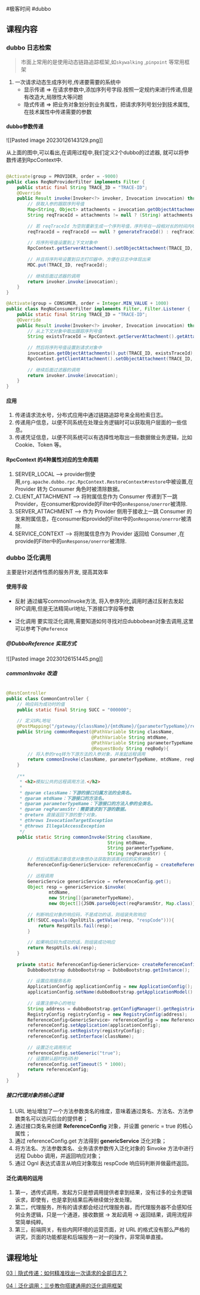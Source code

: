 #极客时间 #dubbo 

##  课程内容

### dubbo 日志检索

> 市面上常用的是使用动态链路追踪框架,如`skywalking` ,`pinpoint` 等常用框架

1. 一次请求动态生成序列号,传递要需要的系统中
	- 显示传递  => 在请求参数中,添加序列号字段.按照一定规约来进行传递,但是有改造大,局限性大等问题
	- 隐式传递  => 把业务对象划分到业务属性，把请求序列号划分到技术属性,在技术属性中传递需要的参数

#### dubbo参数传递

![[Pasted image 20230126143129.png]]

从上面的图中,可以看出,在调用过程中,我们定义2个dubbo的过滤器, 就可以将参数传递到RpcContext中.

```java

@Activate(group = PROVIDER, order = -9000)
public class ReqNoProviderFilter implements Filter {
    public static final String TRACE_ID = "TRACE-ID";
    @Override
    public Result invoke(Invoker<?> invoker, Invocation invocation) throws RpcException {
        // 获取入参的跟踪序列号值
        Map<String, Object> attachments = invocation.getObjectAttachments();
        String reqTraceId = attachments != null ? (String) attachments.get(TRACE_ID) : null;
        
        // 若 reqTraceId 为空则重新生成一个序列号值，序列号在一段相对长的时间内唯一足够了
        reqTraceId = reqTraceId == null ? generateTraceId() : reqTraceId;
        
        // 将序列号值设置到上下文对象中
        RpcContext.getServerAttachment().setObjectAttachment(TRACE_ID, reqTraceId);
        
        // 并且将序列号设置到日志打印器中，方便在日志中体现出来
        MDC.put(TRACE_ID, reqTraceId);
        
        // 继续后面过滤器的调用
        return invoker.invoke(invocation);
    }
}

@Activate(group = CONSUMER, order = Integer.MIN_VALUE + 1000)
public class ReqNoConsumerFilter implements Filter, Filter.Listener {
    public static final String TRACE_ID = "TRACE-ID";
    @Override
    public Result invoke(Invoker<?> invoker, Invocation invocation) throws RpcException {
        // 从上下文对象中取出跟踪序列号值
        String existsTraceId = RpcContext.getServerAttachment().getAttachment(TRACE_ID);
        
        // 然后将序列号值设置到请求对象中
        invocation.getObjectAttachments().put(TRACE_ID, existsTraceId);
        RpcContext.getClientAttachment().setObjectAttachment(TRACE_ID, existsTraceId);
        
        // 继续后面过滤器的调用
        return invoker.invoke(invocation);
    }
}
```

#### 应用

1. 传递请求流水号，分布式应用中通过链路追踪号来全局检索日志。
2. 传递用户信息，以便不同系统在处理业务逻辑时可以获取用户层面的一些信息。
3. 传递凭证信息，以便不同系统可以有选择性地取出一些数据做业务逻辑，比如 Cookie、Token 等。

#### RpcContext 的4种属性对应的生命周期

1. SERVER_LOCAL --> provider侧使用,`org.apache.dubbo.rpc.RpcContext.RestoreContext#restore`中被设置,在 Provider 转为 Consumer 角色时被清除数据。
2. CLIENT_ATTACHMENT --> 将附属信息作为 Consumer 传递到下一跳 Provider，在consumer和provide的Filter中的`onResponse/onerror`被清除.
3. SERVER_ATTACHMENT --> 作为 Provider 侧用于接收上一跳 Consumer 的发来附属信息，在consumer和provide的Filter中的`onResponse/onerror`被清除.
4. SERVICE_CONTEXT --> 将附属信息作为 Provider 返回给 Consumer ,在provide的Filter中的`onResponse/onerror`被清除.

### dubbo 泛化调用

主要是针对透传性质的服务开发, 提高其效率

#### 使用手段

- 反射
	通过编写commonInvoke方法, 将入参序列化,调用时通过反射去发起RPC调用,但是无法精简url地址,下游接口字段等参数

- 泛化调用
要实现泛化调用,需要知道如何寻找对应dubbobean对象去调用,这里可以参考下`@Reference`

##### @DubboReference  实现方式

![[Pasted image 20230126151445.png]]


##### commonInvoke 改造

```java

@RestController
public class CommonController {
    // 响应码为成功时的值
    public static final String SUCC = "000000";
    
    // 定义URL地址
    @PostMapping("/gateway/{className}/{mtdName}/{parameterTypeName}/request")
    public String commonRequest(@PathVariable String className,
                                @PathVariable String mtdName,
                                @PathVariable String parameterTypeName,
                                @RequestBody String reqBody){
        // 将入参的req转为下游方法的入参对象，并发起远程调用
        return commonInvoke(className, parameterTypeName, mtdName, reqBody);
    }
    
    /**
     * <h2>模拟公共的远程调用方法.</h2>
     *
     * @param className：下游的接口归属方法的全类名。
     * @param mtdName：下游接口的方法名。
     * @param parameterTypeName：下游接口的方法入参的全类名。
     * @param reqParamsStr：需要请求到下游的数据。
     * @return 直接返回下游的整个对象。
     * @throws InvocationTargetException
     * @throws IllegalAccessException
     */
    public static String commonInvoke(String className,
                                      String mtdName,
                                      String parameterTypeName,
                                      String reqParamsStr) {
        // 然后试图通过类信息对象想办法获取到该类对应的实例对象
        ReferenceConfig<GenericService> referenceConfig = createReferenceConfig(className);
        
        // 远程调用
        GenericService genericService = referenceConfig.get();
        Object resp = genericService.$invoke(
                mtdName,
                new String[]{parameterTypeName},
                new Object[]{JSON.parseObject(reqParamsStr, Map.class)});
        
        // 判断响应对象的响应码，不是成功的话，则组装失败响应
        if(!SUCC.equals(OgnlUtils.getValue(resp, "respCode"))){
            return RespUtils.fail(resp);
        }
        
        // 如果响应码为成功的话，则组装成功响应
        return RespUtils.ok(resp);
    }
    
    private static ReferenceConfig<GenericService> createReferenceConfig(String className) {
        DubboBootstrap dubboBootstrap = DubboBootstrap.getInstance();
        
        // 设置应用服务名称
        ApplicationConfig applicationConfig = new ApplicationConfig();
        applicationConfig.setName(dubboBootstrap.getApplicationModel().getApplicationName());
        
        // 设置注册中心的地址
        String address = dubboBootstrap.getConfigManager().getRegistries().iterator().next().getAddress();
        RegistryConfig registryConfig = new RegistryConfig(address);
        ReferenceConfig<GenericService> referenceConfig = new ReferenceConfig<>();
        referenceConfig.setApplication(applicationConfig);
        referenceConfig.setRegistry(registryConfig);
        referenceConfig.setInterface(className);
        
        // 设置泛化调用形式
        referenceConfig.setGeneric("true");
        // 设置默认超时时间5秒
        referenceConfig.setTimeout(5 * 1000);
        return referenceConfig;
    }
}
```
	
##### 接口代理对象的核心逻辑

1. URL 地址增加了一个方法参数类名的维度，意味着通过类名、方法名、方法参数类名可以访问后台的提供者；
2. 通过接口类名来创建 **ReferenceConfig** 对象，并设置 generic = true 的核心属性；
3. 通过 referenceConfig.get 方法得到 **genericService** 泛化对象；
4. 将方法名、方法参数类名、业务请求参数传入泛化对象的 $invoke 方法中进行远程 Dubbo 调用，并返回响应对象；
5. 通过 Ognl 表达式语言从响应对象取出 respCode 响应码判断并做最终返回。

#### 泛化调用的运用

1. 第一，透传式调用，发起方只是想调用提供者拿到结果，没有过多的业务逻辑诉求，即使有，也是拿到结果后再继续做分发处理。
2. 第二，代理服务，所有的请求都会经过代理服务器，而代理服务器不会感知任何业务逻辑，只是一个通道，接收数据 -> 发起调用 -> 返回结果，调用流程非常简单纯粹。
3. 第三，前端网关，有些内网环境的运营页面，对 URL 的格式没有那么严格的讲究，页面的功能都是和后端服务一对一的操作，非常简单直接。

 
## 课程地址

[03｜隐式传递：如何精准找出一次请求的全部日志？](https://time.geekbang.org/column/article/613301)

[04｜泛化调用：三步教你搭建通用的泛化调用框架](https://time.geekbang.org/column/article/613308)